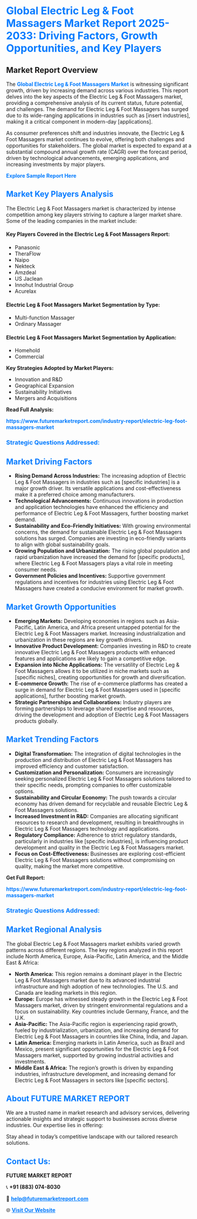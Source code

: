 <h1 style="color: #007BFF;">Global Electric Leg & Foot Massagers Market Report 2025-2033: Driving Factors, Growth Opportunities, and Key Players</h1>

<section id="overview">
<h2>Market Report Overview</h2>
<p>The <a href="https://www.futuremarketreport.com/industry-report/electric-leg-foot-massagers-market" style="color: #007BFF; text-decoration: none;"><strong>Global Electric Leg & Foot Massagers Market</strong></a> is witnessing significant growth, driven by increasing demand across various industries. This report delves into the key aspects of the Electric Leg & Foot Massagers market, providing a comprehensive analysis of its current status, future potential, and challenges. The demand for Electric Leg & Foot Massagers has surged due to its wide-ranging applications in industries such as [insert industries], making it a critical component in modern-day [applications].</p>
<p>As consumer preferences shift and industries innovate, the Electric Leg & Foot Massagers market continues to evolve, offering both challenges and opportunities for stakeholders. The global market is expected to expand at a substantial compound annual growth rate (CAGR) over the forecast period, driven by technological advancements, emerging applications, and increasing investments by major players.</p>
</section>

<section id="overview">
<p><a href="https://www.futuremarketreport.com/request-sample/reportId=104395" style="color: #007BFF; text-decoration: none;"><strong>Explore Sample Report Here</strong></a></p>
</section>

<section id="key-players">
<h2 style="color: #007BFF;">Market Key Players Analysis</h2>
<p>The Electric Leg & Foot Massagers market is characterized by intense competition among key players striving to capture a larger market share. Some of the leading companies in the market include:</p>
<h4>Key Players Covered in the Electric Leg & Foot Massagers Report:</h4>
<ul><li>Panasonic</li><li>TheraFlow</li><li>Naipo</li><li>Nekteck</li><li>Amzdeal</li><li>US Jaclean</li><li>Innohut Industrial Group</li><li>Acurelax</li></ul>
<h4>Electric Leg & Foot Massagers Market Segmentation by Type:</h4>
<ul><li>Multi-function Massager</li><li>Ordinary Massager</li></ul>

<h4>Electric Leg & Foot Massagers Market Segmentation by Application:</h4>
<ul><li>Homehold</li><li>Commercial</li></ul>
<p><strong>Key Strategies Adopted by Market Players:</strong></p>
<ul>
<li>Innovation and R&D</li>
<li>Geographical Expansion</li>
<li>Sustainability Initiatives</li>
<li>Mergers and Acquisitions</li>
</ul>
</section>

<section>
<p><strong>Read Full Analysis: </strong></p><a href="https://www.futuremarketreport.com/industry-report/electric-leg-foot-massagers-market" style="color: #007BFF; text-decoration: none;"><strong>https://www.futuremarketreport.com/industry-report/electric-leg-foot-massagers-market</strong></a>
<h3 style="color: #007BFF;">Strategic Questions Addressed:</h3>
</section>

<section id="driving-factors">
<h2 style="color: #007BFF;">Market Driving Factors</h2>
<ul>
<li><strong>Rising Demand Across Industries:</strong> The increasing adoption of Electric Leg & Foot Massagers in industries such as [specific industries] is a major growth driver. Its versatile applications and cost-effectiveness make it a preferred choice among manufacturers.</li>
<li><strong>Technological Advancements:</strong> Continuous innovations in production and application technologies have enhanced the efficiency and performance of Electric Leg & Foot Massagers, further boosting market demand.</li>
<li><strong>Sustainability and Eco-Friendly Initiatives:</strong> With growing environmental concerns, the demand for sustainable Electric Leg & Foot Massagers solutions has surged. Companies are investing in eco-friendly variants to align with global sustainability goals.</li>
<li><strong>Growing Population and Urbanization:</strong> The rising global population and rapid urbanization have increased the demand for [specific products], where Electric Leg & Foot Massagers plays a vital role in meeting consumer needs.</li>
<li><strong>Government Policies and Incentives:</strong> Supportive government regulations and incentives for industries using Electric Leg & Foot Massagers have created a conducive environment for market growth.</li>
</ul>
</section>

<section id="growth-opportunities">
<h2 style="color: #007BFF;">Market Growth Opportunities</h2>
<ul>
<li><strong>Emerging Markets:</strong> Developing economies in regions such as Asia-Pacific, Latin America, and Africa present untapped potential for the Electric Leg & Foot Massagers market. Increasing industrialization and urbanization in these regions are key growth drivers.</li>
<li><strong>Innovative Product Development:</strong> Companies investing in R&D to create innovative Electric Leg & Foot Massagers products with enhanced features and applications are likely to gain a competitive edge.</li>
<li><strong>Expansion into Niche Applications:</strong> The versatility of Electric Leg & Foot Massagers allows it to be utilized in niche markets such as [specific niches], creating opportunities for growth and diversification.</li>
<li><strong>E-commerce Growth:</strong> The rise of e-commerce platforms has created a surge in demand for Electric Leg & Foot Massagers used in [specific applications], further boosting market growth.</li>
<li><strong>Strategic Partnerships and Collaborations:</strong> Industry players are forming partnerships to leverage shared expertise and resources, driving the development and adoption of Electric Leg & Foot Massagers products globally.</li>
</ul>
</section>

<section id="trending-factors">
<h2 style="color: #007BFF;">Market Trending Factors</h2>
<ul>
<li><strong>Digital Transformation:</strong> The integration of digital technologies in the production and distribution of Electric Leg & Foot Massagers has improved efficiency and customer satisfaction.</li>
<li><strong>Customization and Personalization:</strong> Consumers are increasingly seeking personalized Electric Leg & Foot Massagers solutions tailored to their specific needs, prompting companies to offer customizable options.</li>
<li><strong>Sustainability and Circular Economy:</strong> The push towards a circular economy has driven demand for recyclable and reusable Electric Leg & Foot Massagers solutions.</li>
<li><strong>Increased Investment in R&D:</strong> Companies are allocating significant resources to research and development, resulting in breakthroughs in Electric Leg & Foot Massagers technology and applications.</li>
<li><strong>Regulatory Compliance:</strong> Adherence to strict regulatory standards, particularly in industries like [specific industries], is influencing product development and quality in the Electric Leg & Foot Massagers market.</li>
<li><strong>Focus on Cost-Effectiveness:</strong> Businesses are exploring cost-efficient Electric Leg & Foot Massagers solutions without compromising on quality, making the market more competitive.</li>
</ul>
</section>

<section>
<p><strong>Get Full Report: </strong></p><a href="https://www.futuremarketreport.com/industry-report/electric-leg-foot-massagers-market" style="color: #007BFF; text-decoration: none;"><strong>https://www.futuremarketreport.com/industry-report/electric-leg-foot-massagers-market</strong></a>
<h3 style="color: #007BFF;">Strategic Questions Addressed:</h3>
</section>


<section id="regional-analysis">
<h2 style="color: #007BFF;">Market Regional Analysis</h2>
<p>The global Electric Leg & Foot Massagers market exhibits varied growth patterns across different regions. The key regions analyzed in this report include North America, Europe, Asia-Pacific, Latin America, and the Middle East & Africa:</p>
<ul>
<li><strong>North America:</strong> This region remains a dominant player in the Electric Leg & Foot Massagers market due to its advanced industrial infrastructure and high adoption of new technologies. The U.S. and Canada are leading markets in this region.</li>
<li><strong>Europe:</strong> Europe has witnessed steady growth in the Electric Leg & Foot Massagers market, driven by stringent environmental regulations and a focus on sustainability. Key countries include Germany, France, and the U.K.</li>
<li><strong>Asia-Pacific:</strong> The Asia-Pacific region is experiencing rapid growth, fueled by industrialization, urbanization, and increasing demand for Electric Leg & Foot Massagers in countries like China, India, and Japan.</li>
<li><strong>Latin America:</strong> Emerging markets in Latin America, such as Brazil and Mexico, present significant opportunities for the Electric Leg & Foot Massagers market, supported by growing industrial activities and investments.</li>
<li><strong>Middle East & Africa:</strong> The region’s growth is driven by expanding industries, infrastructure development, and increasing demand for Electric Leg & Foot Massagers in sectors like [specific sectors].</li>
</ul>
</section>

<footer>
<h2 style="color: #007BFF;">About FUTURE MARKET REPORT</h2>
<p>We are a trusted name in market research and advisory services, delivering actionable insights and strategic support to businesses across diverse industries. Our expertise lies in offering:</p>

<p>Stay ahead in today’s competitive landscape with our tailored research solutions.</p>

<h2 style="color: #007BFF;">Contact Us:</h2>
<p><strong>FUTURE MARKET REPORT</strong></p>
<p>📞 <strong>+91 (883) 074-8030</strong></p>
<p>📧 <strong><a href="mailto:help@futuremarketreport.com" style="color: #007BFF;">help@futuremarketreport.com</a></strong></p>
<p>🌐 <strong><a href="https://www.futuremarketreport.com/" style="color: #007BFF;">Visit Our Website</a></strong></p>
</footer>